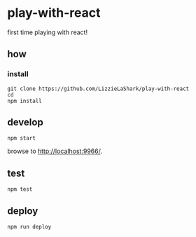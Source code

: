 
# play-with-react

first time playing with react!

## how

### install

```
git clone https://github.com/LizzieLaShark/play-with-react
cd 
npm install
```

## develop

```
npm start
```

browse to <http://localhost:9966/>.

## test

```
npm test
```

## deploy

```
npm run deploy
```

